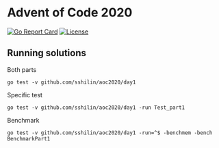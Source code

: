 # Advent of Code 2020

[![Go Report Card](https://goreportcard.com/badge/github.com/sshilin/aoc2020)](https://goreportcard.com/report/github.com/sshilin/aoc2020) [![License](https://img.shields.io/badge/license-MIT-brightgreen)](./LICENSE)

## Running solutions

Both parts

    go test -v github.com/sshilin/aoc2020/day1

Specific test

    go test -v github.com/sshilin/aoc2020/day1 -run Test_part1

Benchmark

    go test -v github.com/sshilin/aoc2020/day1 -run=^$ -benchmem -bench BenchmarkPart1
